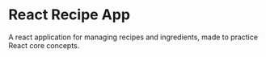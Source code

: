# React Recipe App

A react application for managing recipes and ingredients, made to practice React core concepts.
